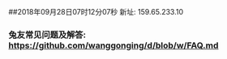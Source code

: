 ##2018年09月28日07时12分07秒 新址: 159.65.233.10
### 兔友常见问题及解答: https://github.com/wanggonging/d/blob/w/FAQ.md

